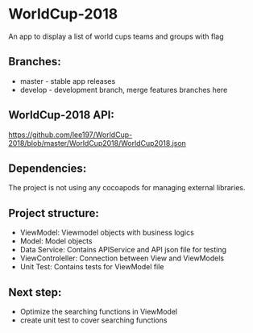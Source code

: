 # WorldCup-2018
An app to display a list of world cups teams and groups with flag

## Branches:

* master - stable app releases
* develop - development branch, merge features branches here

## WorldCup-2018 API:
https://github.com/lee197/WorldCup-2018/blob/master/WorldCup2018/WorldCup2018.json

## Dependencies:

The project is not using any cocoapods for managing external libraries.

## Project structure:

* ViewModel: Viewmodel objects with business logics 
* Model: Model objects
* Data Service: Contains APIService and API json file for testing
* ViewControleller: Connection between View and ViewModels
* Unit Test: Contains tests for ViewModel file

## Next step:

* Optimize the searching functions in ViewModel
* create unit test to cover searching functions
